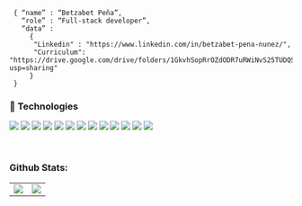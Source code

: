 <!--div style="text-align:center"><img src="./img/welcome.png" alt="background" style="width:70%; margin-left:auto; margin-right:auto; display: block; width:300px"/></div-->

```shell
 { “name” : “Betzabet Peña”,
   “role” : “Full-stack developer”,
   “data” :
     {
      "Linkedin" : "https://www.linkedin.com/in/betzabet-pena-nunez/",
      "Curriculum": "https://drive.google.com/drive/folders/1GkvhSopRrOZdODR7uRWiNvS25TUDQS2z?usp=sharing"
     }
 }
```

<h3>
  🚀 Technologies
</h3> 
<p>
  <img src="https://img.shields.io/badge/JavaScript-F7DF1E?style=for-the-badge&logo=javascript&logoColor=black">
  <img src="https://img.shields.io/badge/TYPESCRIPT-1572B6?style=for-the-badge&logo=typescript&logoColor=white">
  <img src="https://img.shields.io/badge/Ruby on Rails-CC0000?style=for-the-badge&logo=rubyonrails&logoColor=white">
  <img src="https://img.shields.io/badge/React-61DAFB?style=for-the-badge&logo=react&logoColor=black">
  <img src="https://img.shields.io/badge/tailwind-06B6D4?style=for-the-badge&logo=tailwind-css&logoColor=white">
  <img src="https://img.shields.io/badge/bootstrap-7952B3?style=for-the-badge&logo=bootstrap&logoColor=white">
  <img src="https://img.shields.io/badge/Node.js-339933?style=for-the-badge&logo=nodedotjs&logoColor=white">
  <img src="https://img.shields.io/badge/Express.js-000000?style=for-the-badge&logo=express&logoColor=white">
  <img src="https://img.shields.io/badge/MySQL-005C84?style=for-the-badge&logo=mysql&logoColor=white">
  <img src="https://img.shields.io/badge/Jest-C21325?style=for-the-badge&logo=jest&logoColor=white">
  <img src="https://img.shields.io/badge/Git-F05032?style=for-the-badge&logo=git&logoColor=white">
  <img src="https://img.shields.io/badge/GitHub-100000?style=for-the-badge&logo=github&logoColor=white">
  <img src="https://img.shields.io/badge/Postman-FF6C37?style=for-the-badge&logo=Postman&logoColor=white">
</p>
</br>

### Github Stats:

<table>
  <tr>
    <td valign="top"><img src="https://github-readme-stats.vercel.app/api/top-langs/?username=Betzybetzyy&theme=radical&layout=compact&card_width=450em)](https://github.com/Betzybetzyy/github-readme-stats"/></td>
    <td valign="top"><img src="https://github-readme-stats.vercel.app/api?username=Betzybetzyy&show_icons=true&hide_border=true&&count_private=true&include_all_commits=true&theme=radical&hide_stars=false" /></td>
  </tr>
</table>
